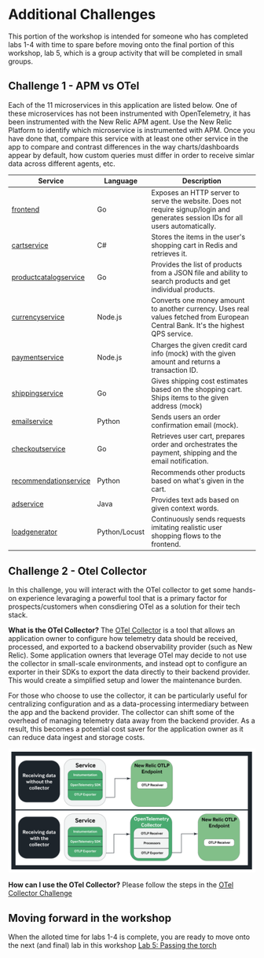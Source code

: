 # Additional Challenges
This portion of the workshop is intended for someone who has completed labs 1-4 with time to spare before moving onto the final portion of this workshop, lab 5, which is a group activity that will be completed in small groups.

## Challenge 1 - APM vs OTel
Each of the 11 microservices in this application are listed below. One of these microservices has not been instrumented with OpenTelemetry, it has been instrumented with the New Relic APM agent. Use the New Relic Platform to identify which microservice is instrumented with APM. Once you have done that, compare this service with at least one other service in the app to compare and contrast differences in the way charts/dashboards appear by default, how custom queries must differ in order to receive simlar data across different agents, etc.    

| Service                                              | Language      | Description                                                                                                                       |
| ---------------------------------------------------- | ------------- | --------------------------------------------------------------------------------------------------------------------------------- |
| [frontend](./src/frontend)                           | Go            | Exposes an HTTP server to serve the website. Does not require signup/login and generates session IDs for all users automatically. |
| [cartservice](./src/cartservice)                     | C#            | Stores the items in the user's shopping cart in Redis and retrieves it.                                                           |
| [productcatalogservice](./src/productcatalogservice) | Go            | Provides the list of products from a JSON file and ability to search products and get individual products.                        |
| [currencyservice](./src/currencyservice)             | Node.js       | Converts one money amount to another currency. Uses real values fetched from European Central Bank. It's the highest QPS service. |
| [paymentservice](./src/paymentservice)               | Node.js       | Charges the given credit card info (mock) with the given amount and returns a transaction ID.                                     |
| [shippingservice](./src/shippingservice)             | Go            | Gives shipping cost estimates based on the shopping cart. Ships items to the given address (mock)                                 |
| [emailservice](./src/emailservice)                   | Python        | Sends users an order confirmation email (mock).                                                                                   |
| [checkoutservice](./src/checkoutservice)             | Go            | Retrieves user cart, prepares order and orchestrates the payment, shipping and the email notification.                            |
| [recommendationservice](./src/recommendationservice) | Python        | Recommends other products based on what's given in the cart.                                                                      |
| [adservice](./src/adservice)                         | Java          | Provides text ads based on given context words.                                                                                   |
| [loadgenerator](./src/loadgenerator)                 | Python/Locust | Continuously sends requests imitating realistic user shopping flows to the frontend.                                              |


## Challenge 2 - Otel Collector
In this challenge, you will interact with the OTel collector to get some hands-on experience levaraging a powerful tool that is a primary factor for prospects/customers when consdiering OTel as a solution for their tech stack.

**What is the OTel Collector?**
The [OTel Collector](https://opentelemetry.io/docs/collector/) is a tool that allows an application owner to configure how telemetry data should be received, processed, and exported to a backend observability provider (such as New Relic). Some application owners that leverage OTel may decide to not use the collector in small-scale environments, and instead opt to configure an exporter in their SDKs to export the data directly to their backend provider. This would create a simplified setup and lower the maintenance burden.

For those who choose to use the collector, it can be particularly useful for centralizing configuration and as a data-processing intermediary between the app and the backend provider. The collector can shift some of the overhead of managing telemetry data away from the backend provider. As a result, this becomes a potential cost saver for the application owner as it can reduce data ingest and storage costs. 

![Otel Collector Diagram](images/OtelCollector-01.png) 

**How can I use the OTel Collector?**
Please follow the steps in the [OTel Collector Challenge](otel-collector-challenge.md)

## Moving forward in the workshop
When the alloted time for labs 1-4 is complete, you are ready to move onto the next (and final) lab in this workshop [Lab 5: Passing the torch](lab_5-passing-the-torch.md)
